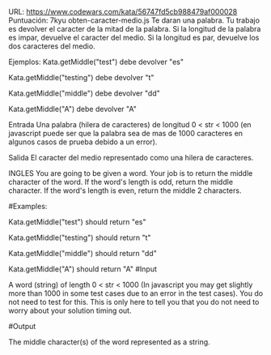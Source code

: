 URL: https://www.codewars.com/kata/56747fd5cb988479af000028
Puntuación: 7kyu
obten-caracter-medio.js
Te daran una palabra. Tu trabajo es devolver el caracter de la mitad de la palabra. Si la longitud de la palabra es impar, devuelve el caracter del medio. Si la longitud es par, devuelve los dos caracteres del medio.

Ejemplos:
Kata.getMiddle("test") debe devolver "es"

Kata.getMiddle("testing") debe devolver "t"

Kata.getMiddle("middle") debe devolver "dd"

Kata.getMiddle("A") debe devolver "A"

Entrada
Una palabra (hilera de caracteres) de longitud 0 < str < 1000 (en javascript puede ser que la palabra sea de mas de 1000 caracteres en algunos casos de prueba debido a un error).

Salida
El caracter del medio representado como una hilera de caracteres.

INGLES
You are going to be given a word. Your job is to return the middle character of the word. If the word's length is odd, return the middle character. If the word's length is even, return the middle 2 characters.

#Examples:

Kata.getMiddle("test") should return "es"

Kata.getMiddle("testing") should return "t"

Kata.getMiddle("middle") should return "dd"

Kata.getMiddle("A") should return "A"
#Input

A word (string) of length 0 < str < 1000 (In javascript you may get slightly more than 1000 in some test cases due to an error in the test cases). You do not need to test for this. This is only here to tell you that you do not need to worry about your solution timing out.

#Output

The middle character(s) of the word represented as a string.